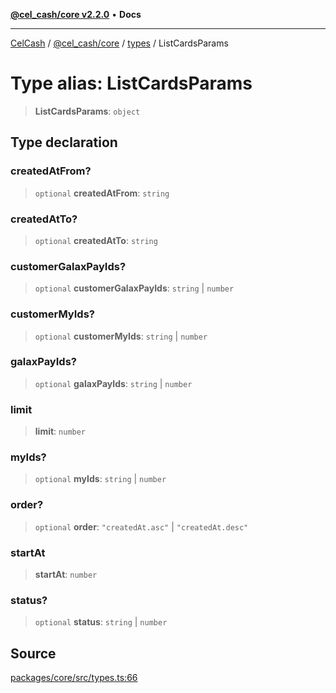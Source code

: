 [**@cel_cash/core v2.2.0**](../../README.md) • **Docs**

***

[CelCash](../../../../packages.md) / [@cel\_cash/core](../../README.md) / [types](../README.md) / ListCardsParams

# Type alias: ListCardsParams

> **ListCardsParams**: `object`

## Type declaration

### createdAtFrom?

> `optional` **createdAtFrom**: `string`

### createdAtTo?

> `optional` **createdAtTo**: `string`

### customerGalaxPayIds?

> `optional` **customerGalaxPayIds**: `string` \| `number`

### customerMyIds?

> `optional` **customerMyIds**: `string` \| `number`

### galaxPayIds?

> `optional` **galaxPayIds**: `string` \| `number`

### limit

> **limit**: `number`

### myIds?

> `optional` **myIds**: `string` \| `number`

### order?

> `optional` **order**: `"createdAt.asc"` \| `"createdAt.desc"`

### startAt

> **startAt**: `number`

### status?

> `optional` **status**: `string` \| `number`

## Source

[packages/core/src/types.ts:66](https://github.com/Pyxlab/celcash/blob/f7cdc752c29f8a0dcef033e212602412d2050afc/packages/core/src/types.ts#L66)
